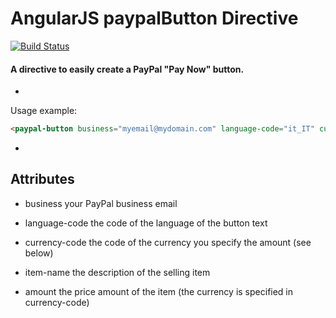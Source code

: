 # AngularJS paypalButton Directive
[![Build Status](https://travis-ci.org/marcolino/paypalButton.svg?branch=master)](https://travis-ci.org/marcolino/paypalButton)

#### A directive to easily create a PayPal "Pay Now" button.
-
<!--
Usage

  - bower install --save paypal-button
  - Add ms.paypal-button to your application's module dependencies.
  - Include dependencies in your HTML.
  - Use the paypal-button directive.
-->

Usage example:
```html
<paypal-button business="myemail@mydomain.com" language-code="it_IT" currency-code="EUR" item-name="My nice item description" amount="100"></paypal-button>
```
-

Attributes
---

 - business
                    your PayPal business email

 - language-code
                    the code of the language of the button text

 - currency-code
                    the code of the currency you specify the amount (see below)

 - item-name
                    the description of the selling item

 - amount
                    the price amount of the item (the currency is specified in currency-code)
